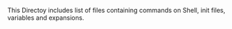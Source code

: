 This Directoy includes list of files containing commands on Shell, init files, variables and expansions.
